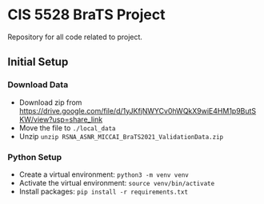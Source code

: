 # CIS 5528 BraTS Project

Repository for all code related to project.

## Initial Setup

### Download Data

* Download zip from https://drive.google.com/file/d/1yJKfjNWYCv0hWQkX9wiE4HM1p9ButSKW/view?usp=share_link
* Move the file to `./local_data`
* Unzip `unzip RSNA_ASNR_MICCAI_BraTS2021_ValidationData.zip`

### Python Setup

* Create a virtual environment: `python3 -m venv venv`
* Activate the virtual environment: `source venv/bin/activate`
* Install packages: `pip install -r requirements.txt`
